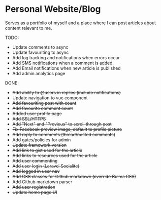 # Personal Website/Blog

Serves as a portfolio of myself and a place where I can post articles about content relevant to me.

TODO:

* Update comments to async
* Update favouriting to async
* Add log tracking and notifications when errors occur
* Add SMS notifications when a comment is added
* Add Email notifications when new article is published
* Add admin analytics page

DONE:

* ~~Add ability to @users in replies (include notifications)~~
* ~~Update navigation to vue component~~
* ~~Add favouriting post with count~~
* ~~Add favourite comment count~~
* ~~Added user profile page~~
* ~~Add SSL/HTTPS~~
* ~~Add "Next" and "Previous" to scroll through post~~
* ~~Fix Facebook preview image, default to profile picture~~
* ~~Add reply to comments (thread/nested comments)~~
* ~~Add gates/policies for admin~~
* ~~Update framework version~~
* ~~Add link to gist used for the article~~
* ~~Add links to resources used for the article~~
* ~~Add user commenting~~
* ~~Add user login (Laravel Socialite)~~
* ~~Add logged in user nav~~
* ~~Add CSS classes for Github markdown (override Bulma CSS)~~
* ~~Add Github markdown parser~~
* ~~Add user registration~~
* ~~Update home page UI~~
